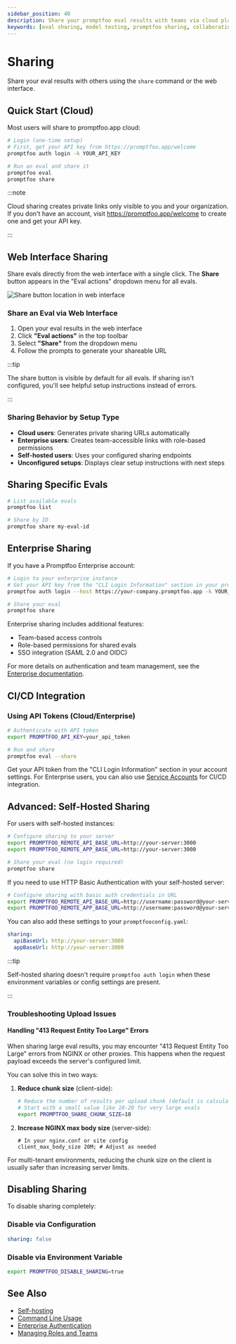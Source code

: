 ```yaml
---
sidebar_position: 40
description: Share your promptfoo eval results with teams via cloud platform, enterprise deployment, or self-hosted infrastructure
keywords: [eval sharing, model testing, promptfoo sharing, collaboration, team sharing]
---
```


# Sharing

Share your eval results with others using the `share` command or the web interface.

## Quick Start (Cloud)

Most users will share to promptfoo.app cloud:

```sh
# Login (one-time setup)
# First, get your API key from https://promptfoo.app/welcome
promptfoo auth login -k YOUR_API_KEY

# Run an eval and share it
promptfoo eval
promptfoo share
```

:::note

Cloud sharing creates private links only visible to you and your organization. If you don't have an account, visit https://promptfoo.app/welcome to create one and get your API key.

:::

## Web Interface Sharing

Share evals directly from the web interface with a single click. The **Share** button appears in the "Eval actions" dropdown menu for all evals.

![Share button location in web interface](/img/docs/usage/sharing-webui.png)

### Share an Eval via Web Interface

1. Open your eval results in the web interface
2. Click **"Eval actions"** in the top toolbar
3. Select **"Share"** from the dropdown menu
4. Follow the prompts to generate your shareable URL

:::tip

The share button is visible by default for all evals. If sharing isn't configured, you'll see helpful setup instructions instead of errors.

:::

### Sharing Behavior by Setup Type

- **Cloud users**: Generates private sharing URLs automatically
- **Enterprise users**: Creates team-accessible links with role-based permissions
- **Self-hosted users**: Uses your configured sharing endpoints
- **Unconfigured setups**: Displays clear setup instructions with next steps

## Sharing Specific Evals

```sh
# List available evals
promptfoo list

# Share by ID
promptfoo share my-eval-id
```

## Enterprise Sharing

If you have a Promptfoo Enterprise account:

```sh
# Login to your enterprise instance
# Get your API key from the "CLI Login Information" section in your profile
promptfoo auth login --host https://your-company.promptfoo.app -k YOUR_API_KEY

# Share your eval
promptfoo share
```

Enterprise sharing includes additional features:

- Team-based access controls
- Role-based permissions for shared evals
- SSO integration (SAML 2.0 and OIDC)

For more details on authentication and team management, see the [Enterprise documentation](/docs/enterprise/authentication.md).

## CI/CD Integration

### Using API Tokens (Cloud/Enterprise)

```sh
# Authenticate with API token
export PROMPTFOO_API_KEY=your_api_token

# Run and share
promptfoo eval --share
```

Get your API token from the "CLI Login Information" section in your account settings. For Enterprise users, you can also use [Service Accounts](/docs/enterprise/service-accounts.md) for CI/CD integration.

## Advanced: Self-Hosted Sharing

For users with self-hosted instances:

```sh
# Configure sharing to your server
export PROMPTFOO_REMOTE_API_BASE_URL=http://your-server:3000
export PROMPTFOO_REMOTE_APP_BASE_URL=http://your-server:3000

# Share your eval (no login required)
promptfoo share
```

If you need to use HTTP Basic Authentication with your self-hosted server:

```sh
# Configure sharing with basic auth credentials in URL
export PROMPTFOO_REMOTE_API_BASE_URL=http://username:password@your-server:3000
export PROMPTFOO_REMOTE_APP_BASE_URL=http://username:password@your-server:3000
```

You can also add these settings to your `promptfooconfig.yaml`:

```yaml title="promptfooconfig.yaml"
sharing:
  apiBaseUrl: http://your-server:3000
  appBaseUrl: http://your-server:3000
```

:::tip

Self-hosted sharing doesn't require `promptfoo auth login` when these environment variables or config settings are present.

:::

### Troubleshooting Upload Issues

#### Handling "413 Request Entity Too Large" Errors

When sharing large eval results, you may encounter "413 Request Entity Too Large" errors from NGINX or other proxies. This happens when the request payload exceeds the server's configured limit.

You can solve this in two ways:

1. **Reduce chunk size** (client-side):

   ```sh
   # Reduce the number of results per upload chunk (default is calculated automatically)
   # Start with a small value like 10-20 for very large evals
   export PROMPTFOO_SHARE_CHUNK_SIZE=10
   ```

2. **Increase NGINX max body size** (server-side):
   ```nginx
   # In your nginx.conf or site config
   client_max_body_size 20M; # Adjust as needed
   ```

For multi-tenant environments, reducing the chunk size on the client is usually safer than increasing server limits.

## Disabling Sharing

To disable sharing completely:

### Disable via Configuration

```yaml title="promptfooconfig.yaml"
sharing: false
```

### Disable via Environment Variable

```sh
export PROMPTFOO_DISABLE_SHARING=true
```

## See Also

- [Self-hosting](/docs/usage/self-hosting.md)
- [Command Line Usage](/docs/usage/command-line.md)
- [Enterprise Authentication](/docs/enterprise/authentication.md)
- [Managing Roles and Teams](/docs/enterprise/teams.md)
